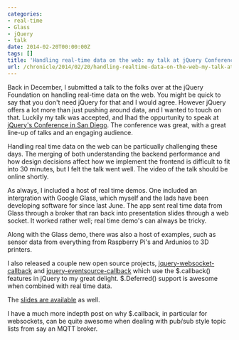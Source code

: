 ```yaml
---
categories:
- real-time
- Glass
- jQuery
- talk
date: 2014-02-20T00:00:00Z
tags: []
title: 'Handling real-time data on the web: my talk at jQuery Conference'
url: /chronicle/2014/02/20/handling-realtime-data-on-the-web-my-talk-at-jquery-conference-sd/
---
```


Back in December, I submitted a talk to the folks over at the jQuery Foundation on handling real-time data on the web. You might be quick to say that you don't need jQuery for that and I would agree. However jQuery offers a lot more than just pushing around data, and I wanted to touch on that. Luckily my talk was accepted, and Ihad the oppurtunity to speak at [jQuery's Conference in San Diego](http://events.jquery.org/2014/san-diego/). The conference was great, with a great line-up of talks and an engaging audience.

Handling real time data on the web can be particually challenging these days. The merging of both understanding the backend performance and how design decisions affect how we implement the frontend is difficult to fit into 30 minutes, but I felt the talk went well. The video of the talk should be online shortly.

As always, I included a host of real time demos. One included an intergration with Google Glass, which myself and the lads have been developing software for since last June. The app sent real time data from Glass through a broker that ran back into presentation slides through a web socket. It worked rather well; real time demo's can always be tricky.

Along with the Glass demo, there was also a host of examples, such as sensor data from everything from Raspberry Pi's and Ardunios to 3D printers.

I also released a couple new open source projects, [jquery-websocket-callback](https://github.com/justinribeiro/jquery-websocket-callback) and [jquery-eventsource-callback](https://github.com/justinribeiro/jquery-eventsource-callback) which use the $.callback() features in jQuery to my great delight. $.Deferred() support is awesome when combined with real time data.

The [slides are available](http://cdn.cache.stickmanventures.com/presentations/jqueryconsd2014/index.html) as well.

I have a much more indepth post on why $.callback, in particular for websockets, can be quite awesome when dealing with pub/sub style topic lists from say an MQTT broker.
